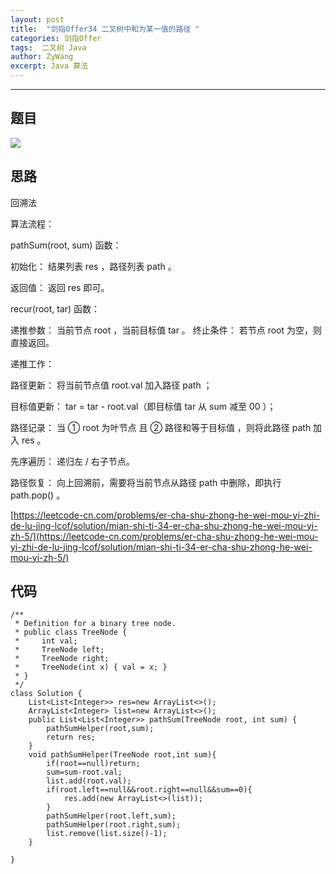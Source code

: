 ```yaml
---
layout: post
title:  "剑指Offer34 二叉树中和为某一值的路径 "
categories: 剑指Offer
tags:  二叉树 Java 
author: ZyWang
excerpt: Java 算法 
---
```


****
## 题目 ##

![](https://s1.ax1x.com/2020/08/02/aYe3zd.jpg)

## 思路 ##

回溯法

算法流程：

pathSum(root, sum) 函数：

初始化： 结果列表 res ，路径列表 path 。

返回值： 返回 res 即可。

recur(root, tar) 函数：

递推参数： 当前节点 root ，当前目标值 tar 。
终止条件： 若节点 root 为空，则直接返回。

递推工作：

路径更新： 将当前节点值 root.val 加入路径 path ；

目标值更新： tar = tar - root.val（即目标值 tar 从 sum 减至 00 ）；

路径记录： 当 ① root 为叶节点 且 ② 路径和等于目标值 ，则将此路径 path 加入 res 。

先序遍历： 递归左 / 右子节点。

路径恢复： 向上回溯前，需要将当前节点从路径 path 中删除，即执行 path.pop() 。

[https://leetcode-cn.com/problems/er-cha-shu-zhong-he-wei-mou-yi-zhi-de-lu-jing-lcof/solution/mian-shi-ti-34-er-cha-shu-zhong-he-wei-mou-yi-zh-5/](https://leetcode-cn.com/problems/er-cha-shu-zhong-he-wei-mou-yi-zhi-de-lu-jing-lcof/solution/mian-shi-ti-34-er-cha-shu-zhong-he-wei-mou-yi-zh-5/)


## 代码 ##
	
	/**
	 * Definition for a binary tree node.
	 * public class TreeNode {
	 *     int val;
	 *     TreeNode left;
	 *     TreeNode right;
	 *     TreeNode(int x) { val = x; }
	 * }
	 */
	class Solution {
	    List<List<Integer>> res=new ArrayList<>();
	    ArrayList<Integer> list=new ArrayList<>();
	    public List<List<Integer>> pathSum(TreeNode root, int sum) {
	        pathSumHelper(root,sum);
	        return res;
	    }
	    void pathSumHelper(TreeNode root,int sum){
	        if(root==null)return;
	        sum=sum-root.val;
	        list.add(root.val);
	        if(root.left==null&&root.right==null&&sum==0){
	            res.add(new ArrayList<>(list));
	        }
	        pathSumHelper(root.left,sum);
	        pathSumHelper(root.right,sum);
	        list.remove(list.size()-1);
	    }
	
	}
